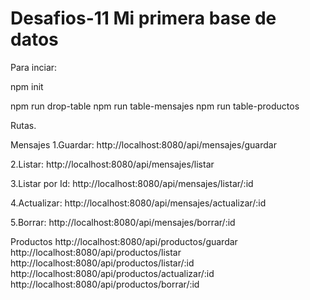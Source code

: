 # Desafios-11  Mi primera base de datos 

Para  inciar:

npm init

npm run drop-table
npm run table-mensajes
npm run table-productos 


Rutas.

Mensajes
1.Guardar: http://localhost:8080/api/mensajes/guardar

2.Listar: http://localhost:8080/api/mensajes/listar

3.Listar por Id: http://localhost:8080/api/mensajes/listar/:id

4.Actualizar: http://localhost:8080/api/mensajes/actualizar/:id

5.Borrar: http://localhost:8080/api/mensajes/borrar/:id

Productos
http://localhost:8080/api/productos/guardar
http://localhost:8080/api/productos/listar
http://localhost:8080/api/productos/listar/:id
http://localhost:8080/api/productos/actualizar/:id
http://localhost:8080/api/productos/borrar/:id



